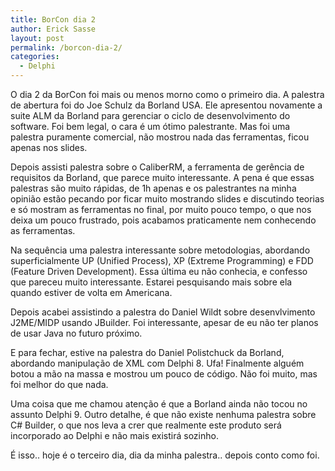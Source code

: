```yaml
---
title: BorCon dia 2
author: Erick Sasse
layout: post
permalink: /borcon-dia-2/
categories:
  - Delphi
---
```

O dia 2 da BorCon foi mais ou menos morno como o primeiro dia. A palestra de abertura foi do Joe Schulz da Borland USA. Ele apresentou novamente a suite ALM da Borland para gerenciar o ciclo de desenvolvimento do software. Foi bem legal, o cara &eacute; um &oacute;timo palestrante. Mas foi uma palestra puramente comercial, n&atilde;o mostrou nada das ferramentas, ficou apenas nos slides.

Depois assisti palestra sobre o CaliberRM, a ferramenta de ger&ecirc;ncia de requisitos da Borland, que parece muito interessante. A pena &eacute; que essas palestras s&atilde;o muito r&aacute;pidas, de 1h apenas e os palestrantes na minha opini&atilde;o est&atilde;o pecando por ficar muito mostrando slides e discutindo teorias e s&oacute; mostram as ferramentas no final, por muito pouco tempo, o que nos deixa um pouco frustrado, pois acabamos praticamente nem conhecendo as ferramentas.

Na sequ&ecirc;ncia uma palestra interessante sobre metodologias, abordando superficialmente UP (Unified Process), XP (Extreme Programming) e FDD (Feature Driven Development). Essa &uacute;ltima eu n&atilde;o conhecia, e confesso que pareceu muito interessante. Estarei pesquisando mais sobre ela quando estiver de volta em Americana.

Depois acabei assistindo a palestra do Daniel Wildt sobre desenvlvimento J2ME/MIDP usando JBuilder. Foi interessante, apesar de eu n&atilde;o ter planos de usar Java no futuro pr&oacute;ximo. 

E para fechar, estive na palestra do Daniel Polistchuck da Borland, abordando manipula&ccedil;&atilde;o de XML com Delphi 8. Ufa! Finalmente algu&eacute;m botou a m&atilde;o na massa e mostrou um pouco de c&oacute;digo. N&atilde;o foi muito, mas foi melhor do que nada.

Uma coisa que me chamou aten&ccedil;&atilde;o &eacute; que a Borland ainda n&atilde;o tocou no assunto Delphi 9. Outro detalhe, &eacute; que n&atilde;o existe nenhuma palestra sobre C# Builder, o que nos leva a crer que realmente este produto ser&aacute; incorporado ao Delphi e n&atilde;o mais existir&aacute; sozinho.

&Eacute; isso.. hoje &eacute; o terceiro dia, dia da minha palestra.. depois conto como foi.